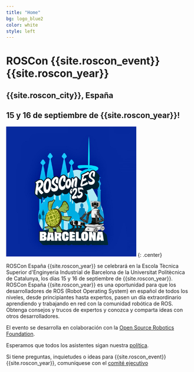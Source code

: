 ```yaml
---
title: "Home"
bg: logo_blue2
color: white
style: left
---
```

# ROSCon {{site.roscon_event}} {{site.roscon_year}}

## {{site.roscon_city}}, España

## 15 y 16 de septiembre de {{site.roscon_year}}!


<img src="./img/RosConES2025.png" alt="ROSCon {{site.roscon_event}} {{site.roscon_year}}" style="width:70%"/>
{: .center}

ROSCon España {{site.roscon_year}} se celebrará en la Escola Tècnica Superior d'Enginyeria Industrial de Barcelona de la Universitat Politècnica de Catalunya, los días 15 y 16 de septiembre de {{site.roscon_year}}. ROSCon España {{site.roscon_year}} es una oportunidad para que los desarrolladores de ROS (Robot Operating System) en español de todos los niveles, desde principiantes hasta expertos, pasen un día extraordinario aprendiendo y trabajando en red con la comunidad robótica de ROS. Obtenga consejos y trucos de expertos y conozca y comparta ideas con otros desarrolladores.

El evento se desarrolla en colaboración con la [Open Source Robotics Foundation](https://www.openrobotics.org).

Esperamos que todos los asistentes sigan nuestra [política](#codigo-de-conducta).

Si tiene preguntas, inquietudes o ideas para {{site.roscon_event}} {{site.roscon_year}}, comuníquese con el <a href="mailto:rosconferencespain@gmail.com">comité ejecutivo</a>




